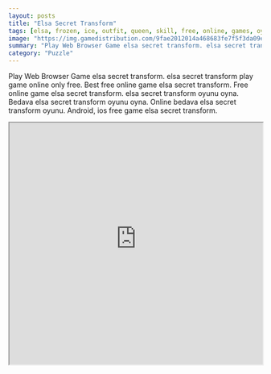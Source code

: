 ```yaml
---
layout: posts
title: "Elsa Secret Transform"
tags: [elsa, frozen, ice, outfit, queen, skill, free, online, games, oyna, game, free, games, play, play, games]
image: "https://img.gamedistribution.com/9fae2012014a468683fe7f5f3da09e3f.jpg"
summary: "Play Web Browser Game elsa secret transform. elsa secret transform play game online only free. Best free online game elsa secret transform. Free online game elsa secret transform. elsa secret transform oyunu oyna. Bedava elsa secret transform oyunu oyna. Online bedava elsa secret transform oyunu. Android, ios free game elsa secret transform."
category: "Puzzle"
---
```


Play Web Browser Game elsa secret transform. elsa secret transform play game online only free. Best free online game elsa secret transform. Free online game elsa secret transform. elsa secret transform oyunu oyna. Bedava elsa secret transform oyunu oyna. Online bedava elsa secret transform oyunu. Android, ios free game elsa secret transform.

<iframe width="100%" height="480px;" src="https://html5.gamedistribution.com/9fae2012014a468683fe7f5f3da09e3f/"></iframe>